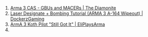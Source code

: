 1. [Arma 3 CAS - GBUs and MACERs | The Diamonite](https://www.youtube.com/watch?v=yfGPXVl_Wpo)
2. [Laser Designate + Bombing Tutorial (ARMA 3 A-164 Wipeout) | DockerzGaming](https://www.youtube.com/watch?v=-BjimhnTzrQ)
3. [ArmA 3 Koth Pilot "Still Got It" | EliPlaysArma](https://www.youtube.com/watch?v=InVRNnFNu3I)
4. 
